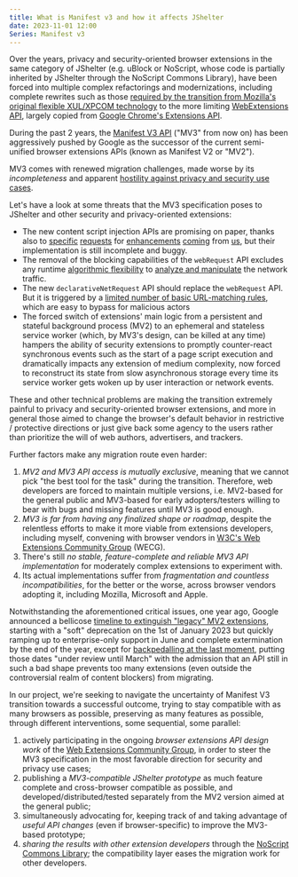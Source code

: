 ```yaml
---
title: What is Manifest v3 and how it affects JShelter
date: 2023-11-01 12:00
Series: Manifest v3
---
```


Over the years, privacy and security-oriented browser extensions in the same category of JShelter (e.g. uBlock or NoScript, whose code is
partially inherited by JShelter through the NoScript Commons Library),
have been forced into multiple complex refactorings and
modernizations, including complete rewrites such as those [required by
the transition from Mozilla's original flexible XUL/XPCOM technology](https://yoric.github.io/post/why-did-mozilla-remove-xul-addons/) to
the more limiting [WebExtensions API](https://developer.mozilla.org/en-US/docs/Mozilla/Add-ons/WebExtensions), largely copied from [Google Chrome's Extensions API](https://developer.chrome.com/docs/extensions/reference/).

During the past 2 years, the [Manifest V3 API](https://developer.chrome.com/docs/extensions/mv3/intro/) ("MV3" from
now on) has been aggressively pushed by Google as the successor
of the current semi-unified browser extensions APIs (known as Manifest
V2 or "MV2").

MV3 comes with renewed migration challenges, made worse by
its *incompleteness* and apparent [hostility against privacy and security 
use cases](https://www.eff.org/deeplinks/2021/12/chrome-users-beware-manifest-v3-deceitful-and-threatening>).

Let's have a look at some threats that the MV3 specification poses to JShelter and other security and privacy-oriented extensions:

  * The new content script injection APIs are promising on paper, thanks also to [specific](https://bugs.chromium.org/p/chromium/issues/detail?id=1128112) [requests](https://bugs.chromium.org/p/chromium/issues/detail?id=1180659) for [enhancements](https://bugs.chromium.org/p/chromium/issues/detail?id=1180659#c5) [coming](https://bugs.chromium.org/p/chromium/issues/detail?id=1054624#c19) from [us](https://github.com/w3c/webextensions/issues/402), but their
    implementation is still incomplete and buggy.
  * The removal of the blocking capabilities of the `webRequest` API
    excludes any runtime [algorithmic flexibility](https://lists.nongnu.org/archive/html/js-shield/2021-02/msg00009.html) to [analyze and
    manipulate](https://bugs.chromium.org/p/chromium/issues/detail?id=896897#c23) the network traffic.
  * The new `declarativeNetRequest` API should replace the
    `webRequest` API. But it is triggered by a [limited number of basic
    URL-matching rules](https://github.com/w3c/webextensions/issues/394), which are easy to bypass for malicious actors
  * The forced switch of extensions' main logic from a persistent and
    stateful background process (MV2) to an ephemeral and stateless
    service worker (which, by MV3's design, can be killed at any time)
    hampers the ability of security extensions to promptly counter-react
    synchronous events such as the start of a page script execution and
    dramatically impacts any extension of medium complexity, now forced
    to reconstruct its state from slow asynchronous storage every time
    its service worker gets woken up by user interaction or network events.

These and other technical problems are making the transition extremely
painful to privacy and security-oriented browser extensions, and more in
general those aimed to change the browser's default behavior in
restrictive / protective directions or just give back some agency to the
users rather than prioritize the will of web authors, advertisers, and
trackers.

Further factors make any migration route even harder:

 1. *MV2 and MV3 API access is mutually exclusive*, meaning that we
    cannot pick "the best tool for the task" during the transition.
    Therefore, web developers are forced to maintain multiple versions, i.e.
    MV2-based for the general public and MV3-based for early
    adopters/testers willing to bear with bugs and missing features
    until MV3 is good enough.
 2. *MV3 is far from having any finalized shape or roadmap*, despite the
    relentless efforts to make it more viable from extensions
    developers, including myself, convening with browser vendors in
    [W3C's Web Extensions Community Group](https://www.w3.org/groups/cg/webextensions) (WECG).
 3. There's still *no stable, feature-complete and reliable MV3 API
    implementation* for moderately complex extensions to experiment with.
 4. Its actual implementations suffer from *fragmentation and countless
    incompatibilities*, for the better or the worse, across browser
    vendors adopting it, including Mozilla, Microsoft and Apple.

Notwithstanding the aforementioned critical issues, one year ago, Google
announced a bellicose [timeline to extinguish "legacy" MV2 extensions](https://developer.chrome.com/docs/extensions/mv3/mv2-sunset/), starting
with a "soft" deprecation on the 1st of January 2023 but quickly ramping
up to enterprise-only support in June and complete extermination by the
end of the year, except for [backpedalling at the last moment](https://arstechnica.com/gadgets/2022/12/chrome-delays-plan-to-limit-ad-blockers-new-timeline-coming-in-march/), 
putting those dates "under review until March" with the admission that
an API still in such a bad shape prevents too many extensions (even
outside the controversial realm of content blockers) from migrating.

In our project, we're seeking to navigate the uncertainty of Manifest V3
transition towards a successful outcome, trying to stay compatible with
as many browsers as possible, preserving as many features as possible,
through different interventions, some sequential, some parallel:

 1. actively participating in the ongoing *browser extensions API design
    work* of the [Web Extensions Community Group](https://www.w3.org/groups/cg/webextensions), in order to steer the
    MV3 specification in the most favorable direction for security and
    privacy use cases;
 2. publishing a *MV3-compatible JShelter prototype* as much feature
    complete and cross-browser compatible as possible, and
    developed/distributed/tested separately from the MV2 version aimed
    at the general public;
 3. simultaneously advocating for, keeping track of and taking advantage
    of *useful API changes* (even if browser-specific) to improve the
    MV3-based prototype;
 4. *sharing the results with other extension developers* through the
    [NoScript Commons Library](https://noscript.net/commons-library); the
    compatibility layer eases the migration work for other developers.
